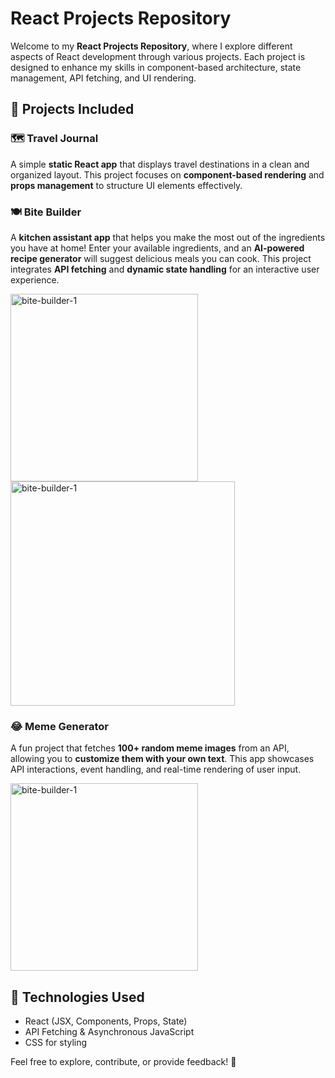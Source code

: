 # React Projects Repository  

Welcome to my **React Projects Repository**, where I explore different aspects of React development through various projects. Each project is designed to enhance my skills in component-based architecture, state management, API fetching, and UI rendering.  

## 🚀 Projects Included  

### 🗺️ Travel Journal  
A simple **static React app** that displays travel destinations in a clean and organized layout. This project focuses on **component-based rendering** and **props management** to structure UI elements effectively.  

### 🍽️ Bite Builder  
A **kitchen assistant app** that helps you make the most out of the ingredients you have at home! Enter your available ingredients, and an **AI-powered recipe generator** will suggest delicious meals you can cook. This project integrates **API fetching** and **dynamic state handling** for an interactive user experience.

<img src="https://github.com/user-attachments/assets/0646e39f-b431-48ca-a7c1-bf0ceda3fb01" alt="bite-builder-1" width="300"/> <img src="https://github.com/user-attachments/assets/2b0ed775-21a9-4871-8ee9-808b1d5a79db" alt="bite-builder-1" width="359"/>


### 😂 Meme Generator  
A fun project that fetches **100+ random meme images** from an API, allowing you to **customize them with your own text**. This app showcases API interactions, event handling, and real-time rendering of user input.

<img src="https://github.com/user-attachments/assets/7e6a1c94-8442-4d52-b869-bb0567abbe7a" alt="bite-builder-1" width="300"/>


## 📌 Technologies Used  
- React (JSX, Components, Props, State)  
- API Fetching & Asynchronous JavaScript  
- CSS for styling  

Feel free to explore, contribute, or provide feedback! 🎉

